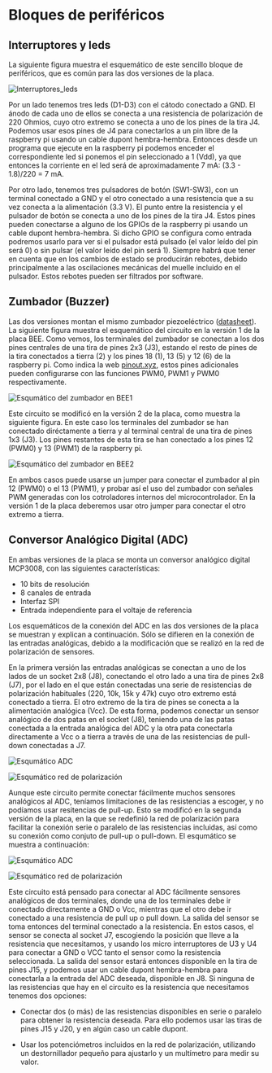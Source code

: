 # Bloques de periféricos

## Interruptores y leds

La siguiente figura muestra el esquemático de este sencillo bloque de
periféricos, que es común para las dos versiones de la placa.

![Interruptores_leds](img/Interruptores_leds.png)


Por un lado tenemos tres leds (D1-D3) con el cátodo conectado a GND. El ánodo de
cada uno de ellos se conecta a una resistencia de polarización de 220 Ohmios,
cuyo otro extremo se conecta a uno de los pines de la tira J4. Podemos usar esos
pines de J4 para conectarlos a un pin libre de la raspberry pi usando un cable
dupont hembra-hembra. Entonces desde un programa que ejecute en la raspberry pi
podemos enceder el correspondiente led si ponemos el pin seleccionado a 1 (Vdd),
ya que entonces la corriente en el led será de aproximadamente 7 mA: (3.3 -
1.8)/220 = 7 mA.

Por otro lado, tenemos tres pulsadores de botón (SW1-SW3), con un terminal
conectado a GND y el otro conectado a una resistencia que a su vez conecta a la
alimentación (3.3 V). El punto entre la resistencia y el pulsador de botón se
conecta a uno de los pines de la tira J4. Estos pines pueden conectarse a alguno
de los GPIOs de la raspberry pi usando un cable dupont hembra-hembra. Si dicho
GPIO se configura como entrada podremos usarlo para ver si el pulsador está
pulsado (el valor leído del pin será 0) o sin pulsar (el valor leído del pin
será 1). Siempre habrá que tener en cuenta que en los cambios de estado se
producirán rebotes, debido principalmente a las oscilaciones mecánicas del
muelle incluido en el pulsador. Estos rebotes pueden ser filtrados por software.

## Zumbador (Buzzer)

Las dos versiones montan el mismo zumbador piezoeléctrico
([datasheet](https://www.mouser.es/datasheet/2/400/iezoelectronic_buzzer_ps_en-1131915.pdf)).
La siguiente figura muestra el esquemático del circuito en la versión 1 de la
placa BEE. Como vemos, los terminales del zumbador se conectan a los dos pines
centrales de una tira de pines 2x3 (J3), estando el resto de pines de la tira
conectados a tierra (2) y los pines 18 (1), 13 (5) y 12 (6) de la raspberry pi.
Como indica la web [pinout.xyz](https://pinout.xyz/), estos pines adicionales
pueden configurarse con las funciones PWM0, PWM1 y PWM0 respectivamente.

![Esqumático del zumbador en BEE1](img/zumbador_bee_v1.png)

Este circuito se modificó en la versión 2 de la placa, como muestra la siguiente
figura. En este caso los terminales del zumbador se han conectado diréctamente a
tierra y al terminal central de una tira de pines 1x3 (J3). Los pines restantes
de esta tira se han conectado a los pines 12 (PWM0) y 13 (PWM1) de la raspberry
pi.

![Esqumático del zumbador en BEE2](img/zumbador_bee_v2.png)

En ambos casos puede usarse un jumper para conectar el zumbador al pin 12 (PWM0)
o el 13 (PWM1), y probar así el uso del zumbador con señales PWM generadas con
los cotroladores internos del microcontrolador. En la versión 1 de la placa
deberemos usar otro jumper para conectar el otro extremo a tierra.

## Conversor Analógico Digital (ADC)

En ambas versiones de la placa se monta un conversor analógico digital MCP3008,
con las siguientes características:

- 10 bits de resolución 
- 8 canales de entrada
- Interfaz SPI
- Entrada independiente para el voltaje de referencia

Los esquemáticos de la conexión del ADC en las dos versiones de la placa se
muestran y explican a continuación. Sólo se difieren en la conexión de las
entradas analógicas, debido a la modificación que se realizó en la red de
polarización de sensores.

En la primera versión las entradas analógicas se conectan a uno de los lados de
un socket 2x8 (J8), conectando el otro lado a una tira de pines 2x8 (J7), por el
lado en el que están conectadas una serie de resistencias de polarización
habituales (220, 10k, 15k y 47k) cuyo otro extremo está conectado a tierra. El
otro extremo de la tira de pines se conecta a la alimentación analógica (Vcc).
De esta forma, podemos conectar un sensor analógico de dos patas en el socket
(J8), teniendo una de las patas conectada a la entrada analógica del ADC y la
otra pata conectarla directamente a Vcc o a tierra a través de una de las
resistencias de pull-down conectadas a J7.

![Esqumático ADC](img/adc_bee_v1.png)

![Esqumático red de polarización](img/polarizacion_bee_v1.png)

Aunque este circuito permite conectar fácilmente muchos sensores analógicos al
ADC, teníamos limitaciones de las resistencias a escoger, y no podíamos usar
resitencias de pull-up. Esto se modificó en la segunda versión de la placa, en
la que se redefinió la red de polarización para facilitar la conexión serie o
paralelo de las resistencias incluidas, así como su conexión como conjuto de
pull-up o pull-down. El esqumático se muestra a continuación:

![Esqumático ADC](img/adc_bee_v2.png)

![Esqumático red de polarización](img/polarizacion_bee_v2.png)

Este circuito está pensado para conectar al ADC fácilmente sensores analógicos
de dos terminales, donde una de los terminales debe ir conectado directamente a
GND o Vcc, mientras que el otro debe ir conectado a una resistencia de pull up o
pull down. La salida del sensor se toma entonces del terminal conectado a la
resistencia. En estos casos, el sensor se conecta al socket J7, escogiendo la
posición que lleve a la resistencia que necesitamos, y usando los micro
interruptores de U3 y U4 para conectar a GND o VCC tanto el sensor como la
resistencia seleccionada. La salida del sensor estará entonces disponible en la
tira de pines J15, y podemos usar un cable dupont hembra-hembra para conectarla
a la entrada del ADC deseada, disponible en J8. Si ninguna de las resistencias
que hay en el circuito es la resistencia que necesitamos tenemos dos opciones:

- Conectar dos (o más) de las resistencias disponibles en serie o paralelo para
  obtener la resistencia deseada. Para ello podemos usar las tiras de pines J15
  y J20, y en algún caso un cable dupont.

- Usar los potenciómetros incluidos en la red de polarización, utilizando un
  destornillador pequeño para ajustarlo y un multímetro para medir su valor.





